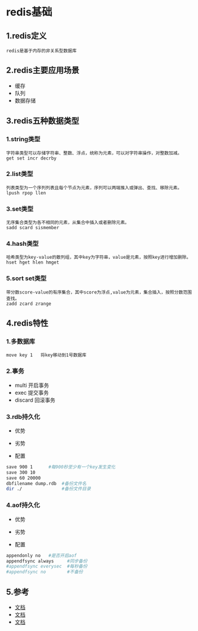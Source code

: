 # redis基础

## 1.redis定义

    redis是基于内存的非关系型数据库

## 2.redis主要应用场景

* 缓存
* 队列
* 数据存储

## 3.redis五种数据类型

### 1.string类型

    字符串类型可以存储字符串、整数、浮点，统称为元素，可以对字符串操作，对整数加减。
    get set incr decrby

### 2.list类型

    列表类型为一个序列列表且每个节点为元素，序列可以两端推入或弹出、查找、移除元素。
    lpush rpop llen

### 3.set类型

    无序集合类型为各不相同的元素，从集合中插入或者删除元素。
    sadd scard sismember

### 4.hash类型

    哈希类型为key-value的散列组，其中key为字符串，value是元素，按照key进行增加删除。
    hset hget hlen hmget

### 5.sort set类型

    带分数score-value的有序集合，其中score为浮点,value为元素，集合插入，按照分数范围查找。
    zadd zcard zrange

## 4.redis特性

### 1.多数据库

    move key 1   将key移动到1号数据库

### 2.事务

* multi    开启事务
* exec     提交事务
* discard  回滚事务

### 3.rdb持久化

* 优势

* 劣势

* 配置

```bash
save 900 1      #每900秒至少有一个key发生变化
save 300 10
save 60 20000
dbfilename dump.rdb  #备份文件名
dir ./               #备份文件目录
```
### 4.aof持久化

* 优势

* 劣势

* 配置

```bash
appendonly no   #是否开启aof
appendfsync always     #同步备份
#appendfsync everysec  #每秒备份
#appendfsync no        #不备份
```

## 5.参考

* [文档](https://github.com/phpredis/phpredis)
* [文档](https://www.imooc.com/learn/809)
* [文档](https://www.imooc.com/learn/839)